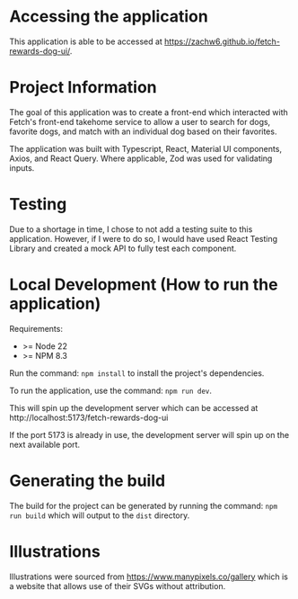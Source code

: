 # Accessing the application

This application is able to be accessed at https://zachw6.github.io/fetch-rewards-dog-ui/.

# Project Information

The goal of this application was to create a front-end which interacted with Fetch's front-end takehome service to allow a user to search for dogs, favorite dogs, and match with an individual dog based on their favorites. 

The application was built with Typescript, React, Material UI components, Axios, and React Query. Where applicable, Zod was used for validating inputs.

# Testing

Due to a shortage in time, I chose to not add a testing suite to this application. However, if I were to do so, I would have used React Testing Library and created a mock API to fully test each component.

# Local Development (How to run the application)

Requirements:

- \>= Node 22
- \>= NPM 8.3

Run the command: `npm install` to install the project's dependencies.

To run the application, use the command: `npm run dev`.

This will spin up the development server which can be accessed at http://localhost:5173/fetch-rewards-dog-ui

If the port 5173 is already in use, the development server will spin up on the next available port.

# Generating the build

The build for the project can be generated by running the command: `npm run build` which will output to the `dist` directory.

# Illustrations

Illustrations were sourced from https://www.manypixels.co/gallery which is a website that allows use of their SVGs without attribution.